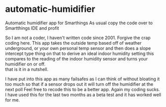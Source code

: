 # automatic-humidifier
Automatic humidifier app for Smarthings
As usual copy the code over to Smartthings IDE and profit

So I am not a coder, I haven't written code since 2001.  Forgive the crap coding here.
This app takes the outside temp based off of weather underground, or your own personal temp sensor
and then does a slope intercept type thing on that to derive an ideal indoor humidity setting
this compares to the reading of the indoor humidity sensor and turns your humidifier on or off.  
that is it in a nutshell.  

I have put into this app as many failsafes as I can think of without bloating it too much
so that if a sensor drops out it will turn off the humidifier at the next poll
Feel free to recode this to be a better app.  Again my coding sucks.
I have used this for the last two months as a beta test and it has worked well for me.
